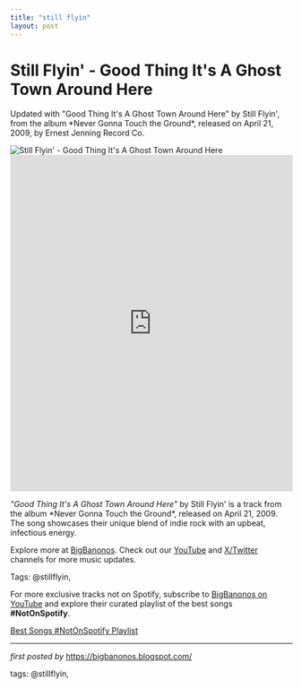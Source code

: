 ```yaml
---
title: "still flyin"
layout: post
---
```

<!-- Title of the Post -->
<h1 >Still Flyin' - Good Thing It's A Ghost Town Around Here</h1> <!-- Introductory Text -->
<p >Updated with "Good Thing It's A Ghost Town Around Here" by Still Flyin', from the album *Never Gonna Touch the Ground*, released on April 21, 2009, by Ernest Jenning Record Co.</p> <!-- Featured Image -->
<div > <img src="https://i.ytimg.com/vi/FXBH9OWgALc/hqdefault.jpg?sqp=-oaymwEmCOADEOgC8quKqQMa8AEB-AGoA4ACvgKKAgwIABABGGUgXChHMA8=&rs=AOn4CLDjILAid_E8xSI8pTrxcIZu6x7wQg" alt="Still Flyin' - Good Thing It's A Ghost Town Around Here" />
</div> <!-- YouTube Video Embed -->
<div > <iframe width="100%" height="601" src="https://www.youtube.com/embed/a6IAUi-hKUo" title="Good Thing It's A Ghost Town Around Here" frameborder="0" allow="accelerometer; autoplay; clipboard-write; encrypted-media; gyroscope; picture-in-picture; web-share" referrerpolicy="strict-origin-when-cross-origin" allowfullscreen></iframe>
</div> <!-- Song Information -->
<div > <p><em>"Good Thing It's A Ghost Town Around Here"</em> by Still Flyin' is a track from the album *Never Gonna Touch the Ground*, released on April 21, 2009. The song showcases their unique blend of indie rock with an upbeat, infectious energy.</p>
</div> <!-- Footer Links -->
<div > <p>Explore more at <a href="https://bigbanonos.blogspot.com/" target="_blank">BigBanonos</a>. Check out our <a href="https://www.youtube.com/@BigBanonos" target="_blank">YouTube</a> and <a href="https://x.com/bigbanonos" target="_blank">X/Twitter</a> channels for more music updates.</p>
</div> <!-- Tags -->
<p >Tags: @stillflyin,</p>


<!--Subscribe and Playlist Links-->
<div>
    <p>For more exclusive tracks not on Spotify, subscribe to <a href="https://www.youtube.com/@BigBanonos" target="_blank">BigBanonos on YouTube</a> and explore their curated playlist of the best songs <strong>#NotOnSpotify</strong>.</p>
    <p><a href="https://www.youtube.com/playlist?list=PLtuNtuTatqI0kFahUCbtbfenC_ET5O_tr" target="_blank">Best Songs #NotOnSpotify Playlist<br /></a></p></div>

<hr />

<p><em>first posted by</em> <a href="https://bigbanonos.blogspot.com/" rel="noopener" target="_new">https://bigbanonos.blogspot.com/</a></p>

<p>tags: @stillflyin,</p>
